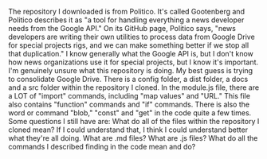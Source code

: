 The repository I downloaded is from Politico. It's called Gootenberg and Politico describes it as "a tool for handling everything a news developer needs from the Google API." On its GitHub page, Politico says, "news developers are writing their own utilities to process data from Google Drive for special projects rigs, and we can make something better if we stop all that duplication." I know generally what the Google API is, but I don't know how news organizations use it for special projects, but I know it's important. 
I'm genuinely unsure what this repository is doing. My best guess is trying to consolidate Google Drive. There is a config folder, a dist folder, a docs and a src folder within the repository I cloned. 
	In the module.js file, there are a LOT of "import" commands, including "map values" and "URL." This file also contains "function" commands and "if" commands. There is also the word or command "blob," "const" and "get" in the code quite a few times.  
Some questions I still have are:
	What do all of the files within the repository I cloned mean? 
		If I could understand that, I think I could understand better what they're all doing.
	What are .md files?
	What are .js files?
	What do all the commands I described finding in the code mean and do? 